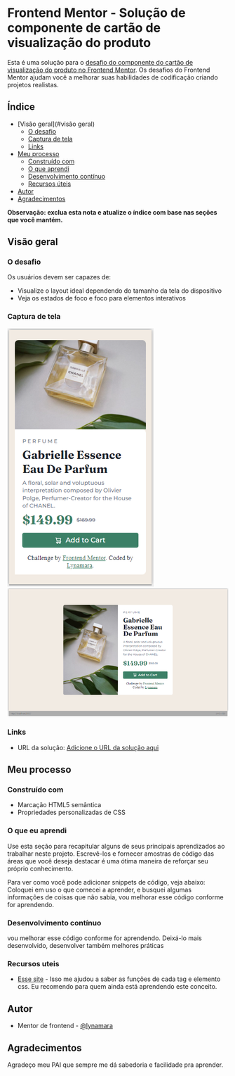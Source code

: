 # Frontend Mentor - Solução de componente de cartão de visualização do produto

Esta é uma solução para o [desafio do componente do cartão de visualização do produto no Frontend Mentor](https://www.frontendmentor.io/challenges/product-preview-card-component-GO7UmttRfa). Os desafios do Frontend Mentor ajudam você a melhorar suas habilidades de codificação criando projetos realistas.

## Índice

- [Visão geral](#visão geral)
  - [O desafio](#o-desafio)
  - [Captura de tela](#captura-de-tela)
  - [Links](#links)
- [Meu processo](#meu-processo)
  - [Construído com](#construído-com)
  - [O que aprendi](#o-que-aprendi)
  - [Desenvolvimento contínuo](#desenvolvimento-contínuo)
  - [Recursos úteis](#recursos-uteis)
- [Autor](#autor)
- [Agradecimentos](#agradecimentos)

**Observação: exclua esta nota e atualize o índice com base nas seções que você mantém.**

## Visão geral

### O desafio

Os usuários devem ser capazes de:

- Visualize o layout ideal dependendo do tamanho da tela do dispositivo
- Veja os estados de foco e foco para elementos interativos

### Captura de tela
![](./images/captura/Captura%20de%20tela_mobile.jpg)
![](./images/captura/Captura%20de%20tela_desktop.jpg)

### Links

- URL da solução: [Adicione o URL da solução aqui](https://your-solution-url.com)

## Meu processo

### Construído com

- Marcação HTML5 semântica
- Propriedades personalizadas de CSS

### O que eu aprendi

Use esta seção para recapitular alguns de seus principais aprendizados ao trabalhar neste projeto. Escrevê-los e fornecer amostras de código das áreas que você deseja destacar é uma ótima maneira de reforçar seu próprio conhecimento.

Para ver como você pode adicionar snippets de código, veja abaixo:
Coloquei em uso o que comecei a aprender, e busquei algumas informações de coisas que não sabia, vou melhorar esse código conforme for aprendendo.

### Desenvolvimento contínuo

vou melhorar esse código conforme for aprendendo. Deixá-lo mais desenvolvido, desenvolver também melhores práticas

### Recursos uteis

- [Esse site](https://www.w3schools.com/) - Isso me ajudou a saber as funções de cada tag e elemento css. Eu recomendo para quem ainda está aprendendo este conceito.

## Autor
- Mentor de frontend - [@lynamara](https://www.frontendmentor.io/profile/lynamara)

## Agradecimentos

Agradeço meu PAI que sempre me dá sabedoria e facilidade pra aprender.
